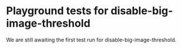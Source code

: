 # Playground tests for disable-big-image-threshold
We are still awaiting the first test run for disable-big-image-threshold.
